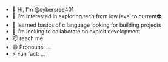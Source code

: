- 👋 Hi, I’m @cybersree401
- 👀 I’m interested in exploring tech from low level to current👽
- 🌱 learned basics of c language looking for building projects 
- 💞️ I’m looking to collaborate on exploit development 
- 📫 reach me 
- 😄 Pronouns: ...
- ⚡ Fun fact: ...

<!---
cybersree401/cybersree401 is a ✨ special ✨ repository because its `README.md` (this file) appears on your GitHub profile.
You can click the Preview link to take a look at your changes.
--->
